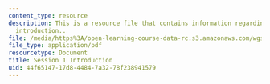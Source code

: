 ```yaml
---
content_type: resource
description: This is a resource file that contains information regarding session 1
  introduction..
file: /media/https%3A/open-learning-course-data-rc.s3.amazonaws.com/wgs-693-gender-race-and-the-complexities-of-science-and-technology-a-problem-based-learning-experiment-spring-2009/44f6514717d844847a3278f238941579_MITWGS_693S09_cal01.pdf
file_type: application/pdf
resourcetype: Document
title: Session 1 Introduction
uid: 44f65147-17d8-4484-7a32-78f238941579
---
```

